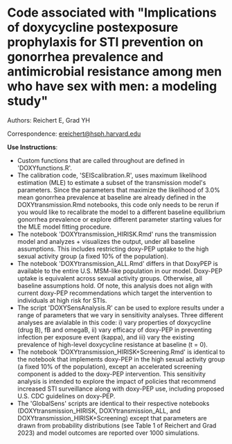 # Code associated with "Implications of doxycycline postexposure prophylaxis for STI prevention on gonorrhea prevalence and antimicrobial resistance among men who have sex with men: a modeling study"

Authors: Reichert E, Grad YH

Correspondence: ereichert@hsph.harvard.edu

**Use Instructions**:

- Custom functions that are called throughout are defined in 'DOXYfunctions.R'.
- The calibration code, 'SEIScalibration.R', uses maximum likelihood estimation (MLE) to estimate a subset of the transmission model's parameters. Since the parameters that maximize the likelihood of 3.0% mean gonorrhea prevalence at baseline are already defined in the DOXYtransmission.Rmd notebooks, this code only needs to be rerun if you would like to recalibrate the model to a different baseline equilibrium gonorrhea prevalence or explore different parameter starting values for the MLE model fitting procedure.
- The notebook 'DOXYtransmission_HIRISK.Rmd' runs the transmission model and analyzes + visualizes the output, under all baseline assumptions. This includes restricting doxy-PEP uptake to the high sexual activity group (a fixed 10% of the population).
- The notebook 'DOXYtransmission_ALL.Rmd' differs in that DoxyPEP is available to the entire U.S. MSM-like population in our model. Doxy-PEP uptake is equivalent across sexual activity groups. Otherwise, all baseline assumptions hold. Of note, this analysis does not align with current doxy-PEP recommendations which target the intervention to individuals at high risk for STIs.
- The script 'DOXYSensAnalysis.R' can be used to explore results under a range of parameters that we vary in sensitivity analyses. Three different analyses are avialable in this code: i) vary properties of doxycycline (drug B), fB and omegaB, ii) vary efficacy of doxy-PEP in preventing infection per exposure event (kappa), and iii) vary the existing prevalence of high-level doxycycline resistance at baseline (t = 0).
- The notebook 'DOXYtransmission_HIRISK+Screening.Rmd' is identical to the notebook that implements doxy-PEP in the high sexual activity group (a fixed 10% of the population), except an accelerated screening component is added to the doxy-PEP intervention. This sensitivity analysis is intended to explore the impact of policies that recommend increased STI surveillance along with doxy-PEP use, including proposed U.S. CDC guidelines on doxy-PEP.
- The 'GlobalSens' scripts are identical to their respective notebooks (DOXYtransmission_HIRISK, DOXYtransmission_ALL, and DOXYtransmission_HIRISK+Screening) except that parameters are drawn from probability distributions (see Table 1 of Reichert and Grad 2023) and model outcomes are reported over 1000 simulations.
